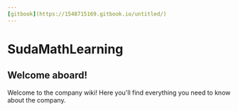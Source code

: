 ```yaml
---
[gitbook](https://1548715169.gitbook.io/untitled/)
---
```


# SudaMathLearning

## Welcome aboard!

Welcome to the company wiki! Here you'll find everything you need to know about the company.
